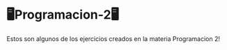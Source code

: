 <h1>🖥️Programacion-2🖥️</h1>
<p>Estos son algunos de los ejercicios creados en la materia Programacion 2!</p>
